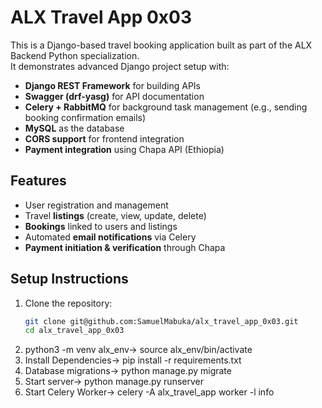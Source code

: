 # ALX Travel App 0x03

This is a Django-based travel booking application built as part of the ALX Backend Python specialization.  
It demonstrates advanced Django project setup with:

- **Django REST Framework** for building APIs  
- **Swagger (drf-yasg)** for API documentation  
- **Celery + RabbitMQ** for background task management (e.g., sending booking confirmation emails)  
- **MySQL** as the database  
- **CORS support** for frontend integration  
- **Payment integration** using Chapa API (Ethiopia)

## Features
- User registration and management  
- Travel **listings** (create, view, update, delete)  
- **Bookings** linked to users and listings  
- Automated **email notifications** via Celery  
- **Payment initiation & verification** through Chapa  

## Setup Instructions
1. Clone the repository:
   ```bash
   git clone git@github.com:SamuelMabuka/alx_travel_app_0x03.git
   cd alx_travel_app_0x03
2. python3 -m venv alx_env-> source alx_env/bin/activate
3. Install Dependencies-> pip install -r requirements.txt
4. Database migrations-> python manage.py migrate
5. Start server-> python manage.py runserver
6. Start Celery Worker-> celery -A alx_travel_app worker -l info

